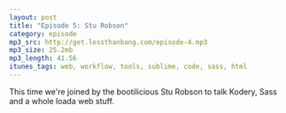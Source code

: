 ```yaml
---
layout: post
title: "Episode 5: Stu Robson"
category: episode
mp3_src: http://get.lessthanbang.com/episode-4.mp3
mp3_size: 25.2mb
mp3_length: 41.56
itunes_tags: web, workflow, tools, sublime, code, sass, html
---
```


This time we're joined by the bootilicious Stu Robson to talk Kodery, Sass and a whole loada web stuff.